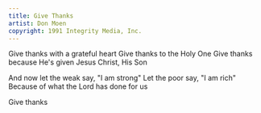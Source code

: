 ```yaml
---
title: Give Thanks
artist: Don Moen
copyright: 1991 Integrity Media, Inc.
---
```


Give thanks with a grateful heart
Give thanks to the Holy One
Give thanks because He's given
Jesus Christ, His Son

And now let the weak say, "I am strong"
Let the poor say, "I am rich"
Because of what the Lord has done for us

Give thanks

